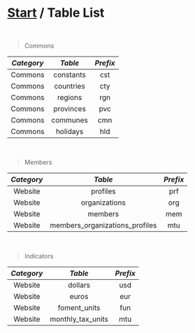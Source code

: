 # [Start](../start.md) / Table List

<br/>

> Commons

| ***Category*** | ***Table*** | ***Prefix*** |
|:--------------:|:-----------:|:------------:|
|    Commons     |  constants  |     cst      |
|    Commons     |  countries  |     cty      |
|    Commons     |   regions   |     rgn      |
|    Commons     |  provinces  |     pvc      |
|    Commons     |  communes   |     cmn      |
|    Commons     |  holidays   |     hld      |

<br/>

> Members

| ***Category*** |          ***Table***           | ***Prefix*** |
|:--------------:|:------------------------------:|:------------:|
|    Website     |            profiles            |     prf      |
|    Website     |         organizations          |     org      |
|    Website     |            members             |     mem      |
|    Website     | members_organizations_profiles |     mtu      |

<br/>

> Indicators

| ***Category*** |    ***Table***    | ***Prefix*** |
|:--------------:|:-----------------:|:------------:|
|    Website     |      dollars      |     usd      |
|    Website     |       euros       |     eur      |
|    Website     |   foment_units    |     fun      |
|    Website     | monthly_tax_units |     mtu      |
